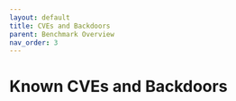 ```yaml
---
layout: default
title: CVEs and Backdoors
parent: Benchmark Overview
nav_order: 3
---
```


# Known CVEs and Backdoors
